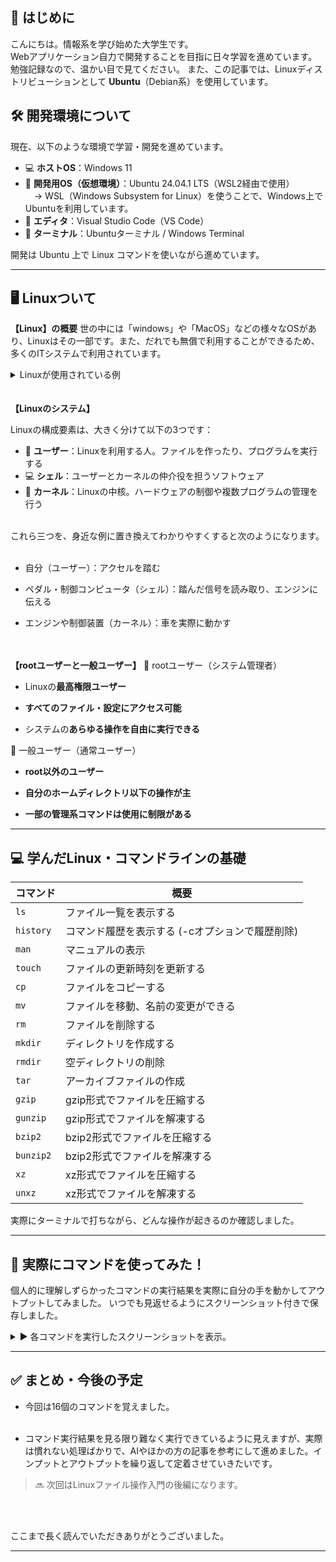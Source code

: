 ## 🔰 はじめに

こんにちは。情報系を学び始めた大学生です。  
Webアプリケーション自力で開発することを目指に日々学習を進めています。勉強記録なので、温かい目で見てください。
また、この記事では、Linuxディストリビューションとして **Ubuntu**（Debian系）を使用しています。

## 🛠 開発環境について

現在、以下のような環境で学習・開発を進めています。

- 💻 **ホストOS**：Windows 11  
- 🐧 **開発用OS（仮想環境）**：Ubuntu 24.04.1 LTS（WSL2経由で使用）  
　→ WSL（Windows Subsystem for Linux）を使うことで、Windows上でUbuntuを利用しています。
- 🔧 **エディタ**：Visual Studio Code（VS Code）  
- 💬 **ターミナル**：Ubuntuターミナル / Windows Terminal  

開発は Ubuntu 上で Linux コマンドを使いながら進めています。 

---

## 🖥 Linuxついて

**【Linux】の概要**
世の中には「windows」や「MacOS」などの様々なOSがあり、Linuxはその一部です。また、だれでも無償で利用することができるため、多くのITシステムで利用されています。
<details> <summary>Linuxが使用されている例</summary>
💻webサーバーやスーパーコンピュータ、
📱スマートフォンやスマート家電など
</details>
<br></br>
<strong>【Linuxのシステム】</strong>

Linuxの構成要素は、大きく分けて以下の3つです：

- 👤 **ユーザー**：Linuxを利用する人。ファイルを作ったり、プログラムを実行する
- 💻 **シェル**：ユーザーとカーネルの仲介役を担うソフトウェア
- 🧠 **カーネル**：Linuxの中核。ハードウェアの制御や複数プログラムの管理を行う
<br></br>

これら三つを、身近な例に置き換えてわかりやすくすると次のようになります。<br></br>

- 自分（ユーザー）：アクセルを踏む

- ペダル・制御コンピュータ（シェル）：踏んだ信号を読み取り、エンジンに伝える

- エンジンや制御装置（カーネル）：車を実際に動かす


<br></br>
**【rootユーザーと一般ユーザー】**
🔑 rootユーザー（システム管理者）

- Linuxの**最高権限ユーザー**

- **すべてのファイル・設定にアクセス可能**

- システムの**あらゆる操作を自由に実行できる**

👥 一般ユーザー（通常ユーザー）

- **root以外のユーザー**

- **自分のホームディレクトリ以下の操作が主**

- **一部の管理系コマンドは使用に制限がある**

---

## 💻 学んだLinux・コマンドラインの基礎

| コマンド | 概要 |
|----------|------|
| `ls`    | ファイル一覧を表示する |
| `history`    | コマンド履歴を表示する (-cオプションで履歴削除) |
| `man`     |  マニュアルの表示    |
| `touch`     | ファイルの更新時刻を更新する   |
| `cp`     | ファイルをコピーする       |
| `mv`  | ファイルを移動、名前の変更ができる         |
| `rm`  | ファイルを削除する     |
| `mkdir`     | ディレクトリを作成する |
| `rmdir`     | 空ディレクトリの削除     |
| `tar`     | アーカイブファイルの作成   |
| `gzip`    | gzip形式でファイルを圧縮する              |
| `gunzip`    | gzip形式でファイルを解凍する              |
| `bzip2`    | bzip2形式でファイルを圧縮する              |
| `bunzip2`    | bzip2形式でファイルを解凍する              |
| `xz`    | xz形式でファイルを圧縮する              |
| `unxz`    | xz形式でファイルを解凍する              |


実際にターミナルで打ちながら、どんな操作が起きるのか確認しました。

---

## 🧪 実際にコマンドを使ってみた！
個人的に理解しずらかったコマンドの実行結果を実際に自分の手を動かしてアウトプットしてみました。
いつでも見返せるようにスクリーンショット付きで保存しました。
<details>
<summary>▶️ 各コマンドを実行したスクリーンショットを表示。</summary>
 <br></br>

---


`man`コマンド実行結果：<br></br> <br></br>`ls`コマンドについてのマニュアルを開きました。実行した直後に別の画面に飛ばされましたが、 qキー を入力したら、無事に元の画面に戻れました。調べてみたところ、このスクリーンショットの画面は、 「less画面」 と呼ばれているものらしいです。
![manコマンド実行結果](https://qiita-image-store.s3.ap-northeast-1.amazonaws.com/0/4127874/ee46adf9-f72a-4b0b-9785-b6af517dad92.png)
<br></br>

---


`tar`コマンド実行結果：<br></br>

このコマンドは"アーカイブを作成"するという意味ですが、アーカイブの意味自体があやふやだったので調べてみました。基本的な意味は「複数のファイルやディレクトリを1つのファイルにまとめること」です。<br></br>

 **なぜアーカイブをする必要があるのか**<br></br>

- 管理しやすくなる（まとめて移動・コピー・送信できる）

- バックアップを取りやすくなる

- ファイル構造（階層）を保ったまま保存できる

<br></br>
`tar`コマンドはオプションを組み合わせて使うことが前提なので、まとめました。

| オプション | 概要 |
|----------|------|
| `c`    | アーカイブファイルの作成              |
| `x`    | アーカイブファイルの展開              |
| `t`    | アーカイブファイルの内容を参照する              |
| `v`    | 処理したファイルの一覧を表示              |
| `f`    | ファイルの指定              |
| `z`    | gzip形式で圧縮、解凍を行う              |
| `j`    | bzip2形式で圧縮、解凍を行う              |
| `J`    | xz形式で圧縮、解凍を行う              |

⚠「-（ハイフン）」をオプション名の前に付けないようにする

<br></br><br></br>

それを踏まえたうえで、 `tar`コマンドを使ってみました。<br></br>

1枚目は、 Linux3 ディレクトリ内にある test ディレクトリをアーカイブファイルにして、 testa、 testb 、 testc ファイルを格納するために、<br></br>

`tar cf test.tar test*` コマンドを実行しました。
<br></br>

2枚目は、 test アーカイブの中身を参照するために、

`tar tf test.tar`コマンドを使用しました。無事にtesta.txt、 testb.txt、 testc.txt が格納されていることが分かります。<br></br>

3枚目は、test アーカイブの中身を test ディレクトリに展開するため、<br></br>

`tar xf ../test.tar` コマンドを使用しました。 `cd`コマンドでカントリディレクトリを、 test ディレクトリに変更して、 `ls`コマンドでファイルの中身を表示しました。結果、無事にアーカイブしたものを展開できたことが確認できます。

![tar1](https://qiita-image-store.s3.ap-northeast-1.amazonaws.com/0/4127874/38a3b830-b1e2-43dc-959a-9966021cbdac.png)


![tar2](https://qiita-image-store.s3.ap-northeast-1.amazonaws.com/0/4127874/25332565-7e1a-474e-99fe-5d0f2b86f5a7.png)


![tar3](https://qiita-image-store.s3.ap-northeast-1.amazonaws.com/0/4127874/d7453c47-4188-4877-9e1d-7bf13e5b0703.png)

---

`xz`コマンド実行結果：<br></br><br></br>

コマンド一覧の方にの載せたとおりに、三種類の圧縮形式がありますが、今回はxz形式で圧縮しました。<br></br>

1枚目は、 Linux3 ディレクトリ内にある test1 から test6 までのテキストファイルを test.tar という名前でアーカイブを作成しました。 `ls -l` コマンドで、ファイルの容量を確認しました。赤線がxz形式で圧縮する前の容量で、青線が圧縮した後の容量です。約50分の1も容量を小さくできていることが確認できます。<br></br>

2枚目は `file`コマンドを使用して、本当にxz形式に圧縮できたのかを確認しました。<br></br>

最初は`file test.tar`と入力してしまい、エラーが起きてしまいました。この原因は、既に test.tarはxz形式に変換されてしまったためそのようなファイル名は存在しないために起こったエラーです。<br></br>

そのため、`file test.tar.xz` と入力したら、無事に解決できました。



![容量得hンか](https://qiita-image-store.s3.ap-northeast-1.amazonaws.com/0/4127874/32a1327b-379a-4fa7-882f-7724a8f17008.png)


![スクリーンショット 2025-07-05 085259.png](https://qiita-image-store.s3.ap-northeast-1.amazonaws.com/0/4127874/6610d92b-14c3-43c4-af40-cdd1acba48ba.png)






</details>



---
## ✅ まとめ・今後の予定

- 今回は16個のコマンドを覚えました。
<br></br>

- コマンド実行結果を見る限り難なく実行できているように見えますが、実際は慣れない処理ばかりで、AIやほかの方の記事を参考にして進めました。インプットとアウトプットを繰り返して定着させていきたいです。


> 🔜 次回はLinuxファイル操作入門の後編になります。

<br></br>

ここまで長く読んでいただきありがとうございました。

---
